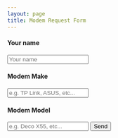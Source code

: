 ```yaml
---
layout: page
title: Modem Request Form
---
```

<script>
  window.addEventListener("load", function() {
    const form = document.getElementById('modem-request-form');
    form.addEventListener("submit", function(e) {
      e.preventDefault();
      const data = new FormData(form);
      const action = e.target.action;
      fetch(action, {
        method: 'POST',
        body: data,
      })
      .then(() => {
        alert("Success!");
      })
    });
  });
</script>
<form
  id="modem-request-form"
  method="POST" 
  action="https://script.google.com/macros/s/AKfycbzVC9BO2BItSWnA5n7aEd3HH2x2GE-ikkwNgP8zHAy4CI19_GGj4lbA5ZzuQkF3LWDN/exec">
  <h4>Your name</h4>
  <input label="Your name" name="Name" type="test" placeholder="Your name" required>
  <br>
  <h4>Modem Make</h4>
  <input label="Modem Make" name="Make" type="text" placeholder="e.g. TP Link, ASUS, etc..." required>
  <br>
  <h4>Modem Model</h4>
  <input label="Modem Model" name="Model" type="text" placeholder="e.g. Deco X55, etc..." required>
  <input name="Completed" type="hidden" value="FALSE" required>
  <button type="submit">Send</button>
</form>

